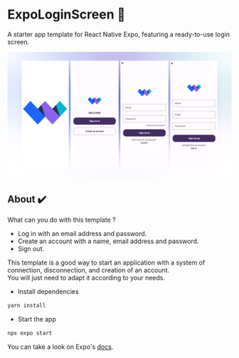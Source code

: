 # ExpoLoginScreen 🔰

A starter app template for React Native Expo, featuring a ready-to-use login screen.

![AllScreens](assets/screenshot/snap.jpg)

## About ✔️

What can you do with this template ?

- Log in with an email address and password.
- Create an account with a name, email address and password.
- Sign out.

This template is a good way to start an application with a system of connection, disconnection, and creation of an account.  
You will just need to adapt it according to your needs.

- Install dependencies

```bash
yarn install
```

- Start the app

```bash
npx expo start
```

You can take a look on Expo's [docs](https://docs.expo.dev).
